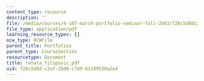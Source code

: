 ```yaml
---
content_type: resource
description: ''
file: /media/courses/4-107-march-portfolio-seminar-fall-2003/f26c5d8dc2af2bd6c7b961199530a2e4_renata_filipovic.pdf
file_type: application/pdf
learning_resource_types: []
ocw_type: OCWFile
parent_title: Portfolios
parent_type: CourseSection
resourcetype: Document
title: renata_filipovic.pdf
uid: f26c5d8d-c2af-2bd6-c7b9-61199530a2e4
---
```

